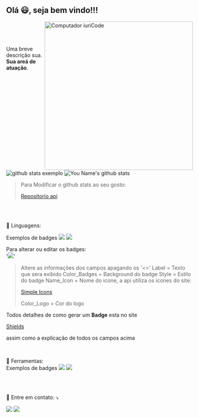 ## Olá 😃, seja bem vindo!!!

<img src="https://raw.githubusercontent.com/MicaelliMedeiros/micaellimedeiros/master/image/computer-illustration.png" min-width="400px" max-width="400px" width="400px" align="right" alt="Computador iuriCode">
<br>
<br>
<br>
<p align="left"> 
  Uma breve descrição sua. <strong>Sua areá de atuação</strong>.<br>
  
</p>
<br>


![github stats exemplo](https://github-readme-stats.vercel.app/api?username=iuricode&show_icons=true&theme=dracula)
![You Name's github stats](https://github-readme-stats.vercel.app/api?username=<USER_NAME>&show_icons=true&theme=dracula)

>Para Modificar o github stats ao seu gosto: <a href="https://github.com/anuraghazra/github-readme-stats" alt="Repositorio"> <p> Repositorio api </p> </a>

  

<br>
<br>
<p align="left">
  🦄 Linguagens: </strong>
<br>

Exemplos de badges
<img src = "https://img.shields.io/badge/-HTML5-E34F26?style=flat&logo=html5&logoColor=white"> 
<img src = "https://img.shields.io/badge/-CSS3-1572B6?style=flat&logo=css3&logoColor=white">

Para alterar ou editar os badges:
<br>
'<img src = "https://img.shields.io/badge/-<Label>-<Color_Badges>?style=<Style_Badge>&logo=<Name_Icon>&logoColor=<Color_Logo>">'

>Altere as informações dos campos apagando os '<>' 
Label = Texto que sera exibido
Color_Badges = Background do badge
Style = Estilo do badge
Name_Icon = Nome do icone, a api utiliza os icones do site: <a href="https://simpleicons.org/" alt="Simple Icons"> <p> Simple Icons </p> </a>
Color_Logo = Cor do logo

Todos detalhes de como gerar um **Badge** esta no site <a href="https://shields.io/" alt="Shields"> <p> Shields </p> </a> assim como a explicação de todos os campos acima

<br>
<p align="left">
  💼 Ferramentas: </strong>
<br>
Exemplos de badges
<img src="http://img.shields.io/badge/-Git-F05032?style=flat&logo=git&logoColor=FFFFFF">
<img src="http://img.shields.io/badge/-Github-181717?style=flat&logo=github&logoColor=FFFFFF">

</p>
<br>
<br>
<p align="left">
  💌 Entre em contato: ⤵️
</p>
<p align="left">
  <a href="#" alt="Gmail">
  <img src="https://img.shields.io/badge/-Gmail-D14836?style=flat&logo=gmail&logoColor=white&link=<EMAIL>" /></a>
  <a href="#" alt="Linkedin">
  <img src="https://img.shields.io/badge/-Linkedin-0077B5?style=flat&logo=Linkedin&logoColor=white&link=<LINKEDIN>" /></a>
</p>  
